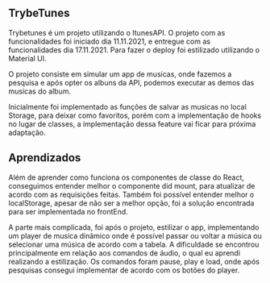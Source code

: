 ## TrybeTunes
Trybetunes é um projeto utilizando o ItunesAPI. O projeto com as funcionalidades foi iniciado dia 11.11.2021, e entregue com as funcionalidades dia 17.11.2021. Para fazer o deploy foi estilizado utilizando o Material UI.

O projeto consiste em simular um app de musicas, onde fazemos a pesquisa e após opter os albuns da API, podemos executar as demos das musicas do album. 

Inicialmente foi implementado as funções de salvar as musicas no local Storage, para deixar como favoritos, porém com a implementação de hooks no lugar de classes, a implementação dessa feature vai ficar para próxima adaptação.


## Aprendizados
Além de aprender como funciona os componentes de classe do React, conseguimos entender melhor o componente did mount, para atualizar de acordo com as requisições feitas. Também foi possível entender melhor o localStorage, apesar de não ser a melhor opção, foi a solução encontrada para ser implementada no frontEnd.



A parte mais complicada, foi após o projeto, estilizar o app, implementando um player de musica dinâmico onde é possível passar ou voltar a música ou selecionar uma música de acordo com a tabela.
A dificuldade se encontrou principalmente em relação aos comandos de áudio, o qual eu aprendi realizando a estilização.
Os comandos foram pause, play e load, onde após pesquisas consegui implementar de acordo com os botões do player.
